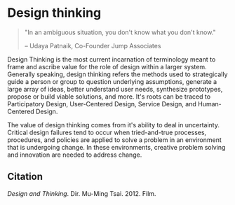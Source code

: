 # Design thinking

> "In an ambiguous situation, you don't know what you don't know."
>
> – Udaya Patnaik, Co-Founder Jump Associates

Design Thinking is the most current incarnation of terminology meant to frame and ascribe value for the role of design within a larger system. Generally speaking, design thinking refers the methods used to strategically guide a person or group to question underlying assumptions, generate a large array of ideas, better understand user needs, synthesize prototypes, propose or build viable solutions, and more. It's roots can be traced to Participatory Design, User-Centered Design, Service Design, and Human-Centered Design.

The value of design thinking comes from it's ability to deal in uncertainty. Critical design failures tend to occur when tried-and-true processes, procedures, and policies are applied to solve a problem in an environment that is undergoing change. In these environments, creative problem solving and innovation are needed to address change.

## Citation

_Design and Thinking_. Dir. Mu-Ming Tsai. 2012. Film.



